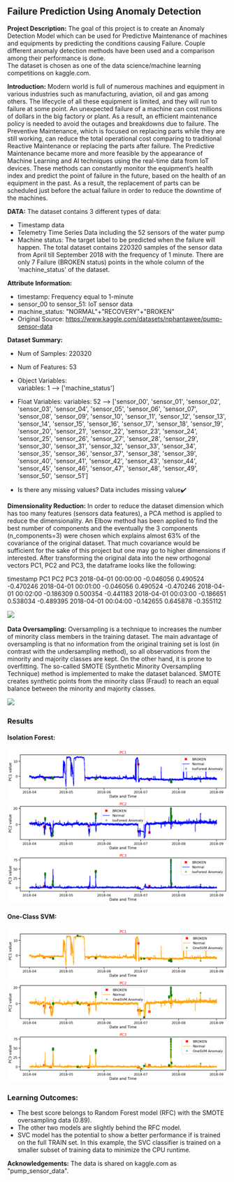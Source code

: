 ## Failure Prediction Using Anomaly Detection

**Project Description:** The goal of this project is to create an Anomaly Detection Model which can be used for Predictive Maintenance of machines and equipments by predicting the conditions causing Failure. Couple different anomaly detection methods have been used and a comparison among their performance is done.  
The dataset is chosen as one of the data science/machine learning competitions on kaggle.com.

**Introduction:** Modern world is full of numerous machines and equipment in various industries such as manufacturing, aviation, oil and gas among others. The lifecycle of all these equipment is limited, and they will run to failure at some point. An unexpected failure of a machine can cost millions of dollars in the big factory or plant. As a result, an efficient maintenance policy is needed to avoid the outages and breakdowns due to failure. The Preventive Maintenance, which is focused on replacing parts while they are still working, can reduce the total operational cost comparing to traditional Reactive Maintenance or replacing the parts after failure. The Predictive Maintenance became more and more feasible by the appearance of Machine Learning and AI techniques using the real-time data from IoT devices. These methods can constantly monitor the equipment’s health index and predict the point of failure in the future, based on the health of an equipment in the past. As a result, the replacement of parts can be scheduled just before the actual failure in order to reduce the downtime of the machines.


**DATA:** The dataset contains 3 different types of data:
- Timestamp data
- Telemetry Time Series Data including the 52 sensors of the water pump
- Machine status: The target label to be predicted when the failure will happen. The total dataset contains 220320 samples of the sensor data from April till September 2018 with the frequency of 1 minute. There are only 7 Failure (BROKEN status) points in the whole column of the 'machine_status' of the dataset.

**Attribute Information:**
- timestamp: Frequency equal to 1-minute 
- sensor_00 to sensor_51: IoT sensor data  
- machine_status: "NORMAL"+"RECOVERY"+"BROKEN"
- Original Source: https://www.kaggle.com/datasets/nphantawee/pump-sensor-data

**Dataset Summary:**
- Num of Samples: 220320 
- Num of Features: 53  

- Object Variables:  
 variables: 1 --> ['machine_status'] 

- Float Variables: 
 variables: 52 --> ['sensor_00', 'sensor_01', 'sensor_02', 'sensor_03', 'sensor_04', 'sensor_05', 'sensor_06', 'sensor_07', 'sensor_08', 'sensor_09', 'sensor_10', 'sensor_11', 'sensor_12', 'sensor_13', 'sensor_14', 'sensor_15', 'sensor_16', 'sensor_17', 'sensor_18', 'sensor_19', 'sensor_20', 'sensor_21', 'sensor_22', 'sensor_23', 'sensor_24', 'sensor_25', 'sensor_26', 'sensor_27', 'sensor_28', 'sensor_29', 'sensor_30', 'sensor_31', 'sensor_32', 'sensor_33', 'sensor_34', 'sensor_35', 'sensor_36', 'sensor_37', 'sensor_38', 'sensor_39', 'sensor_40', 'sensor_41', 'sensor_42', 'sensor_43', 'sensor_44', 'sensor_45', 'sensor_46', 'sensor_47', 'sensor_48', 'sensor_49', 'sensor_50', 'sensor_51'] 

- Is there any missing values? Data includes missing value✔️



**Dimensionality Reduction:** In order to reduce the dataset dimension which has too many features (sensors data features), a PCA method is applied to reduce the dimensionality. An Elbow method has been applied to find the best number of components and the eventually the 3 components (n_components=3) were chosen which explains almost 63% of the covariance of the original dataset. That much covariance would be sufficient for the sake of this project but one may go to higher dimensions if interested. After transforming the original data into the new orthogonal vectors PC1, PC2 and PC3, the dataframe looks like the following: 


timestamp			             PC1     PC2      PC3
2018-04-01 00:00:00	-0.046056	0.490524	-0.470246
2018-04-01 00:01:00	-0.046056	0.490524	-0.470246
2018-04-01 00:02:00	-0.186309	0.500354	-0.441183
2018-04-01 00:03:00	-0.186651	0.538034	-0.489395
2018-04-01 00:04:00	-0.142655	0.645878	-0.355112


<img src="correlation.png?raw=true"/>

**Data Oversampling:** Oversampling is a technique to increases the number of minority class members in the training dataset. The main advantage of oversampling is that no information from the original training set is lost (in contrast with the undersampling method), so all observations from the minority and majority classes are kept. On the other hand, it is prone to overfitting. The so-called SMOTE (Synthetic Minority Oversampling Technique) method is implemented to make the dataset balanced. SMOTE creates synthetic points from the minority class (Fraud) to reach an equal balance between the minority and majority classes.

<img src="balanced.png?raw=true"/>

### Results

#### Isolation Forest:

<img src="Figures/PC1_plot_IF.png?raw=true"/>
<img src="Figures/PC2_plot_IF.png?raw=true"/>
<img src="Figures/PC3_plot_IF.png?raw=true"/>


#### One-Class SVM:

<img src="Figures/PC1_plot_OneSVM.png?raw=true"/>
<img src="Figures/PC2_plot_OneSVM.png?raw=true"/>
<img src="Figures/PC3_plot_OneSVM.png?raw=true"/>



### Learning Outcomes:
-	The best score belongs to Random Forest model (RFC) with the SMOTE oversampling data (0.89).
-	The other two models are slightly behind the RFC model.
-	SVC model has the potential to show a better performance if is trained on the full TRAIN set. In this example, the SVC classifier is trained on a smaller subset of training data to minimize the CPU runtime.

**Acknowledgements:**
The data is shared on kaggle.com as "pump_sensor_data".



